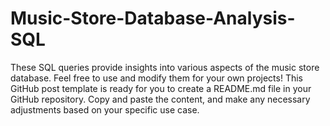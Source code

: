 # Music-Store-Database-Analysis-SQL
These SQL queries provide insights into various aspects of the music store database. Feel free to use and modify them for your own projects!  This GitHub post template is ready for you to create a README.md file in your GitHub repository. Copy and paste the content, and make any necessary adjustments based on your specific use case.
